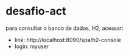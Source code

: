 # desafio-act

para consultar o banco de dados, H2, acessar:
- link: http://localhost:8090/spa/h2-console
- login: myuser
